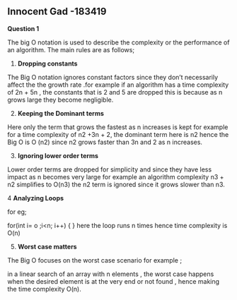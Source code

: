 ## **Innocent Gad -183419**

**Question 1**

The big O notation is used to describe the complexity or the performance of an algorithm. The main rules are as follows;

1. **Dropping constants**

The Big O notation ignores constant factors  since they don’t necessarily affect the the  growth rate .for example if an algorithm has  a time complexity of 2n + 5n , the constants that is 2 and 5 are dropped  this is because as n grows large they become negligible.

2. **Keeping the Dominant terms**

Here only the term that grows the fastest as n increases is kept for example  for a time  complexity of n2 +3n + 2, the dominant term here is n2  hence the Big O is O (n2) since n2 grows faster than 3n  and 2 as n increases.

3. **Ignoring lower order terms**

Lower order terms are dropped  for simplicity and since they have less impact as n becomes very large for example  an algorithm complexity n3 + n2 simplifies to O(n3) the n2 term is ignored since it grows slower than n3.

4 **Analyzing Loops**

for eg;   

for(int i= o ;i<n; i++) { } here the loop runs n times hence time complexity is O(n)

5. **Worst case matters**

The Big O focuses on the worst case scenario for example ;

in a linear search of an array with n elements , the worst case happens when the desired element is at the very end or  not found , hence making the time complexity O(n).

